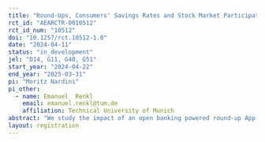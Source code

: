 ```yaml
---
title: "Round-Ups, Consumers' Savings Rates and Stock Market Participation: Evidence from FinTech"
rct_id: "AEARCTR-0010512"
rct_id_num: "10512"
doi: "10.1257/rct.10512-1.0"
date: "2024-04-11"
status: "in_development"
jel: "D14, G11, G40, G51"
start_year: "2024-04-22"
end_year: "2025-03-31"
pi: "Moritz Nardini"
pi_other:
  - name: Emanuel  Renkl
    email: emanuel.renkl@tum.de
    affiliation: Technical University of Munich
abstract: "We study the impact of an open banking powered round-up App on consumer spending, saving, and stock market participation using data from a FinTech App. In the first step, we run a panel regression with observational data of existing users. In the second step, we conduct a lab-in-the-field experiment with newly recruited users to establish causality. Study participants are invited to download the App and connect their main bank account, but are not required to use the round-up service. We estimate the effect of the App on consumer financial behavior with transaction and survey data. While round-ups are a standard bank service nowadays, their causal effect has not been investigated yet. We want to close this research gap and contribute to the discussion on how financial technology can be used to promote consumer savings and stock market participation."
layout: registration
---
```


